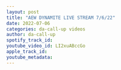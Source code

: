 ```yaml
---
layout: post
title: "AEW DYNAMITE LIVE STREAM 7/6/22"
date: 2022-07-06
categories: da-call-up videos
author: da-call-up
spotify_track_id: 
youtube_video_id: LI2xuABccGo
apple_track_id: 
youtube_metadata: 
---
```

